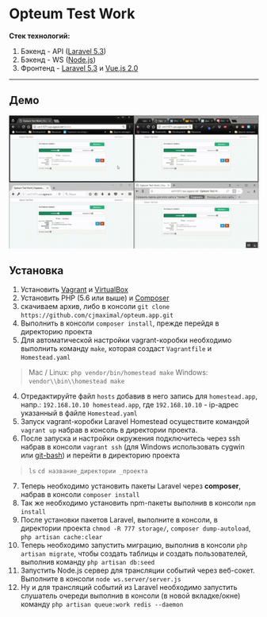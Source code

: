 Opteum Test Work
===============

**Стек технологий:**

 1. Бэкенд - API ([Laravel 5.3](https://laravel.com/))
 2. Бэкенд - WS ([Node.js](https://nodejs.org/))
 3. Фронтенд - [Laravel 5.3](https://laravel.com/) и [Vue.js 2.0](http://vuejs.org/)

----------

Демо
-----
![Пример](https://github.com/cjmaximal/other-opt-t-w/raw/master/opteum-test-work.gif)

Установка
---------

 1. Установить [Vagrant](https://www.vagrantup.com/docs/installation/) и [VirtualBox](https://www.virtualbox.org/)
 2. Установить PHP (5.6 или выше) и [Composer](https://getcomposer.org/doc/00-intro.md)
 2. скачиваем архив, либо в консоли `git clone https://github.com/cjmaximal/opteum.app.git`
 2. Выполнить в консоли `composer install`, прежде перейдя в директорию проекта
 3. Для автоматической настройки vagrant-коробки необходимо выполнить команду `make`, которая создаст `Vagrantfile` и `Homestead.yaml`
> Mac / Linux:
> `php vendor/bin/homestead make`
> Windows:
> `vendor\\bin\\homestead make`

 4. Отредактируйте файл `hosts` добавив в него запись для `homestead.app`, напр.:  `192.168.10.10 homestead.app`, где `192.168.10.10` - ip-адрес указанный в файле `Homestead.yaml`
 5. Запуск vagrant-коробки Laravel Homestead осуществите командой `vagrant up` набрав в консоль в директории проекта.
 6. После запуска и настройки окружения подключитесь через ssh набрав в консоли `vagrant ssh` (для Windows использовать cygwin или [git-bash](https://git-scm.com/)) и перейти в директорию проекта
 > `ls`
 > `cd название_директории _проекта`

 7. Теперь необходимо установить пакеты Laravel через **composer**, набрав в консоли `composer install`
 7. Так же необходимо установить npm-пакеты выполнив в консоли `npm install`
 8. После установки пакетов Laravel, выполните в консоли, в директории проекта `chmod -R 777 storage/`, `composer dump-autoload`, `php artisan cache:clear`
 9. Теперь необходимо запустить миграцию, выполнив в консоли `php artisan migrate`, чтобы создать таблицы и создать пользователей, выполнив команду `php artisan db:seed`
 10. Запустить Node.js сервер для трансляции событий через веб-сокет. Выполните в консоли `node ws.server/server.js`
 11. Ну и для трансляций событий из Laravel необходимо запустить слушатель очереди выполнив в консоли (в новой вкладке/окне) команду `php artisan queue:work redis --daemon`
